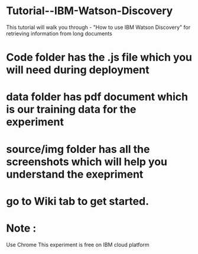 # Tutorial--IBM-Watson-Discovery
This tutorial will walk you through - "How to use IBM Watson Discovery" for retrieving information from long documents
# Code folder has the .js file which you will need during deployment
# data folder has pdf document which is our training data for the experiment
# source/img folder has all the screenshots which will help you understand the exepriment
# go to Wiki  tab to get started.
# Note : 
  Use Chrome
  This experiment is free on IBM cloud platform
